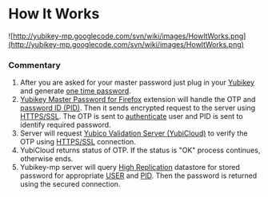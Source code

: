 # How It Works #

![http://yubikey-mp.googlecode.com/svn/wiki/images/HowItWorks.png](http://yubikey-mp.googlecode.com/svn/wiki/images/HowItWorks.png)

### Commentary ###
  1. After you are asked for your master password just plug in your [Yubikey](http://www.yubico.com/yubikey) and generate [one time password](http://en.wikipedia.org/wiki/One_time_password).
  1. [Yubikey Master Password for Firefox](https://addons.mozilla.org/cs/firefox/addon/yubikey-master-password-ff/) extension will handle the OTP and [password ID (PID)](http://code.google.com/p/yubikey-mp/wiki/TutorialDatastore#PID). Then it sends encrypted request to the server using [HTTPS/SSL](http://en.wikipedia.org/wiki/Https). The OTP is sent to [authenticate](http://en.wikipedia.org/wiki/Authentication) user and PID is sent to identify required password.
  1. Server will request [Yubico Validation Server (YubiCloud)](http://www.yubico.com/for-developers) to verify the OTP using [HTTPS/SSL](http://en.wikipedia.org/wiki/Https) connection.
  1. YubiCloud returns status of OTP. If the status is "OK" process continues, otherwise ends.
  1. Yubikey-mp server will query [High Replication](http://code.google.com/appengine/docs/java/datastore/hr/) datastore for stored password for appropriate [USER](http://code.google.com/p/yubikey-mp/wiki/TutorialDatastore#USER) and [PID](http://code.google.com/p/yubikey-mp/wiki/TutorialDatastore#PID). Then the password is returned using the secured connection.
